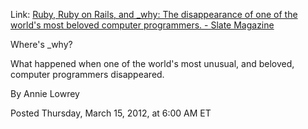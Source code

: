<div id="wikitext">

Link: [Ruby, Ruby on Rails, and \_why: The disappearance of one of the
world's most beloved computer programmers. - Slate
Magazine](http://www.slate.com/articles/technology/technology/2012/03/ruby_ruby_on_rails_and__why_the_disappearance_of_one_of_the_world_s_most_beloved_computer_programmers_.single.html)

<div class="vspace">

</div>

<div class="round lrindent quote">

Where's \_why?

<span id="excerpt"></span> What happened when one of the world's most
unusual, and beloved, computer programmers disappeared. <span
id="excerptend"></span>

By Annie Lowrey

Posted Thursday, March 15, 2012, at 6:00 AM ET

</div>

<div class="vspace">

</div>

<div style="display: none;">

This goes at the bottom of the page, hidden by comment block class
Summary:Article in Slate about one of the most popular Ruby mavens and
innovators Parent:(Technology.)Ruby <span
class="wikiword">[IncludeMe](http://wiki.tamouse.org?n=Technology.IncludeMe?action=edit)[?](http://wiki.tamouse.org?n=Technology.IncludeMe?action=edit)</span>:[Technology.Ruby](http://wiki.tamouse.org?n=Technology.Ruby?action=print)
Categories:[Links](http://wiki.tamouse.org?n=Category.Links) Tags: ruby,
\_why, social, people

</div>

</div>
